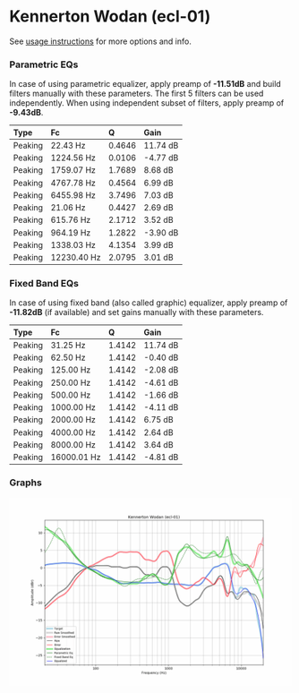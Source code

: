 # Kennerton Wodan (ecl-01)
See [usage instructions](https://github.com/jaakkopasanen/AutoEq#usage) for more options and info.

### Parametric EQs
In case of using parametric equalizer, apply preamp of **-11.51dB** and build filters manually
with these parameters. The first 5 filters can be used independently.
When using independent subset of filters, apply preamp of **-9.43dB**.

| Type    | Fc          |      Q | Gain     |
|:--------|:------------|:-------|:---------|
| Peaking | 22.43 Hz    | 0.4646 | 11.74 dB |
| Peaking | 1224.56 Hz  | 0.0106 | -4.77 dB |
| Peaking | 1759.07 Hz  | 1.7689 | 8.68 dB  |
| Peaking | 4767.78 Hz  | 0.4564 | 6.99 dB  |
| Peaking | 6455.98 Hz  | 3.7496 | 7.03 dB  |
| Peaking | 21.06 Hz    | 0.4427 | 2.69 dB  |
| Peaking | 615.76 Hz   | 2.1712 | 3.52 dB  |
| Peaking | 964.19 Hz   | 1.2822 | -3.90 dB |
| Peaking | 1338.03 Hz  | 4.1354 | 3.99 dB  |
| Peaking | 12230.40 Hz | 2.0795 | 3.01 dB  |

### Fixed Band EQs
In case of using fixed band (also called graphic) equalizer, apply preamp of **-11.82dB**
(if available) and set gains manually with these parameters.

| Type    | Fc          |      Q | Gain     |
|:--------|:------------|:-------|:---------|
| Peaking | 31.25 Hz    | 1.4142 | 11.74 dB |
| Peaking | 62.50 Hz    | 1.4142 | -0.40 dB |
| Peaking | 125.00 Hz   | 1.4142 | -2.08 dB |
| Peaking | 250.00 Hz   | 1.4142 | -4.61 dB |
| Peaking | 500.00 Hz   | 1.4142 | -1.66 dB |
| Peaking | 1000.00 Hz  | 1.4142 | -4.11 dB |
| Peaking | 2000.00 Hz  | 1.4142 | 6.75 dB  |
| Peaking | 4000.00 Hz  | 1.4142 | 2.64 dB  |
| Peaking | 8000.00 Hz  | 1.4142 | 3.64 dB  |
| Peaking | 16000.01 Hz | 1.4142 | -4.81 dB |

### Graphs
![](./Kennerton%20Wodan%20(ecl-01).png)